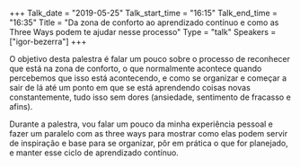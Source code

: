 +++
Talk_date = "2019-05-25"
Talk_start_time = "16:15"
Talk_end_time = "16:35"
Title = "Da zona de conforto ao aprendizado contínuo e como as Three Ways podem te ajudar nesse processo"
Type = "talk"
Speakers = ["igor-bezerra"]
+++

O objetivo desta palestra é falar um pouco sobre o processo de reconhecer que está na zona de conforto, o que normalmente acontece quando percebemos que isso está acontecendo, e como se organizar e começar a sair de lá até um ponto em que se está aprendendo coisas novas constantemente, tudo isso sem dores (ansiedade, sentimento de fracasso e afins).

Durante a palestra, vou falar um pouco da minha experiência pessoal e fazer um paralelo com as three ways para mostrar como elas podem servir de inspiração e base para se organizar, pôr em prática o que for planejado, e manter esse ciclo de aprendizado contínuo.